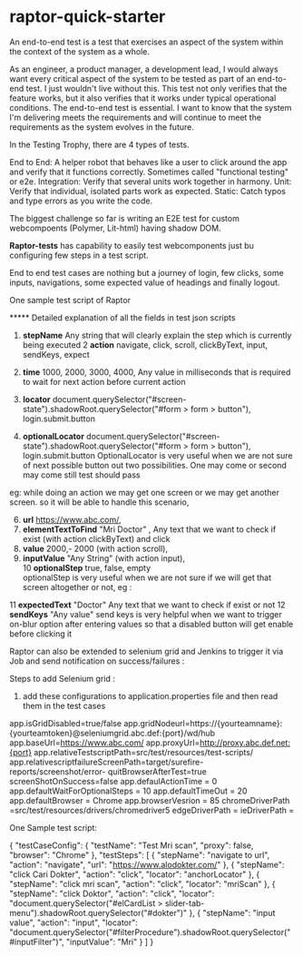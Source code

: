 # raptor-quick-starter

An end-to-end test is a test that exercises an aspect of the system within the context of the system as a whole.

As an engineer, a product manager, a development lead, I would always want every critical aspect of the system to be tested as part of an end-to-end test. I just wouldn't live without this. This test not only verifies that the feature works, but it also verifies that it works under typical operational conditions. The end-to-end test is essential. I want to know that the system I'm delivering meets the requirements and will continue to meet the requirements as the system evolves in the future.

In the Testing Trophy, there are 4 types of tests.

End to End: A helper robot that behaves like a user to click around the app and verify that it functions correctly. Sometimes called "functional testing" or e2e.
Integration: Verify that several units work together in harmony.
Unit: Verify that individual, isolated parts work as expected.
Static: Catch typos and type errors as you write the code.

The biggest challenge so far is writing an E2E test for custom webcompoents (Polymer, Lit-html) having shadow DOM.

**Raptor-tests** has capability to easily test webcomponents just bu configuring few steps in a test script.

End to end test cases are nothing but a journey of login, few clicks, some inputs, navigations, some expected value of headings and finally logout.

One sample test script of Raptor


***** Detailed explanation of all the fields in test json scripts

1) **stepName**	Any string that will clearly explain the step which is currently being executed	
2	**action**	navigate, click, scroll, clickByText, input, sendKeys, expect	
3)	**time**	1000, 2000, 3000, 4000, Any value in milliseconds that is required to wait for next action before current action	
4)	**locator**	
document.querySelector("#screen-state").shadowRoot.querySelector("#form > form > button"),
login.submit.button

5)	**optionalLocator**	
document.querySelector("#screen-state").shadowRoot.querySelector("#form > form > button"),
login.submit.button
OptionalLocator is very useful when we are not sure of next possible button out two possibilities. One may come or second may come still test should pass

eg: while doing an action we may get one screen or we may get another screen. so it will be able to handle this scenario,

6)	**url**	https://www.abc.com/,
7)	**elementTextToFind**	"Mri Doctor" , Any text that we want to check if exist (with action clickByText) and click	
8)	**value**	2000,- 2000 (with action scroll),	
9)	**inputValue**	"Any String" (with action input),	
10	**optionalStep**	true, false, empty	
optionalStep is very useful when we are not sure if we will get that screen altogether or not, eg :

11	**expectedText**	"Doctor" Any text that we want to check if exist or not	
12	**sendKeys**
"Any value"	send keys is very helpful when we want to trigger on-blur option after entering values so that a disabled button will get enable before clicking it

Raptor can also be extended to selenium grid and Jenkins to trigger it via Job and send notification on success/failures :

Steps to add Selenium grid :

1) add these configurations to application.properties file and then read them in the test cases

app.isGridDisabled=true/false
app.gridNodeurl=https://{yourteamname}:{yourteamtoken}@seleniumgrid.abc.def:{port}/wd/hub
app.baseUrl=https://www.abc.com/
app.proxyUrl=http://proxy.abc.def.net:{port}
app.relativeTestscriptPath=src/test/resources/test-scripts/
app.relativescriptfailureScreenPath=target/surefire-reports/screenshot/error-
quitBrowserAfterTest=true
screenShotOnSuccess=false
app.defaulActionTime = 0
app.defaultWaitForOptionalSteps = 10
app.defaultTimeOut = 20
app.defaultBrowser = Chrome
app.browserVesrion = 85
chromeDriverPath =src/test/resources/drivers/chromedriver5
edgeDriverPath =
ieDriverPath =

One Sample test script:

  
{
  "testCaseConfig": {
    "testName": "Test Mri scan",
    "proxy": false,
    "browser": "Chrome"
  },
  "testSteps": [
    {
      "stepName": "navigate to url",
      "action": "navigate",
      "url": "https://www.alodokter.com/"
    },
    {
      "stepName": "click Cari Dokter",
      "action": "click",
      "locator": "anchorLocator"
    },
    {
      "stepName": "click mri scan",
      "action": "click",
      "locator": "mriScan"
    },
    {
      "stepName": "click Doktor",
      "action": "click",
      "locator": "document.querySelector(\"#elCardList > slider-tab-menu\").shadowRoot.querySelector(\"#dokter\")"
    },
    {
      "stepName": "input value",
      "action": "input",
      "locator": "document.querySelector(\"#filterProcedure\").shadowRoot.querySelector(\"#inputFilter\")",
      "inputValue": "Mri"
    }
  ]
}
